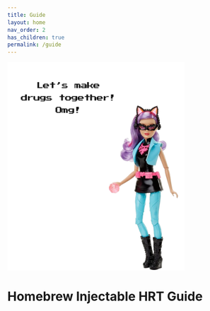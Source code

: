 ```yaml
---
title: Guide
layout: home
nav_order: 2
has_children: true
permalink: /guide
---
```


<img width="400px" src="/assets/images/guide-intro.png"/>

# Homebrew Injectable HRT Guide
